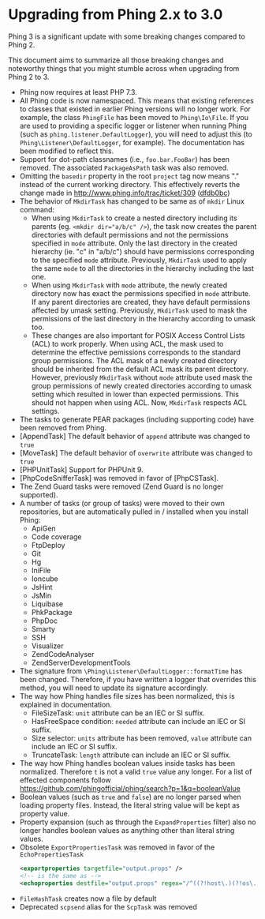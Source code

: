 Upgrading from Phing 2.x to 3.0
===============================

Phing 3 is a significant update with some breaking changes compared to Phing 2.

This document aims to summarize all those  breaking changes and noteworthy things
that you might stumble across when upgrading from Phing 2 to 3.

* Phing now requires at least PHP 7.3.
* All Phing code is now namespaced. This means that existing references to classes
  that existed in earlier Phing versions will no longer work. For example, the
  class `PhingFile` has been moved to `Phing\Io\File`. If you are used to providing
  a specific logger or listener when running Phing (such as `phing.listener.DefaultLogger`),
  you will need to adjust this (to `Phing\Listener\DefaultLogger`, for example).
  The documentation has been modified to reflect this.
* Support for dot-path classnames (i.e., `foo.bar.FooBar`) has been removed. The
  associated `PackageAsPath` task was also removed.
* Omitting the `basedir` property in the root `project` tag now means "." instead
  of the current working directory. This effectively reverts the change made in 
  http://www.phing.info/trac/ticket/309 ([dfdb0bc](https://github.com/phingofficial/phing/commit/dfdb0bc8095db18284de364b421d320be3c1b6fb))
* The behavior of `MkdirTask` has changed to be same as of `mkdir` Linux command:
  * When using `MkdirTask` to create a nested directory including its parents
    (eg. `<mkdir dir="a/b/c" />`), the task now creates the parent directories
    with default permissions and not the permissions specified in `mode` attribute.
    Only the last directory in the created hierarchy (ie. "c" in "a/b/c") should
    have permissions corresponding to the specified `mode` attribute. 
    Previously, `MkdirTask` used to apply the same `mode` to all the directories
    in the hierarchy including the last one.
  * When using `MkdirTask` with `mode` attribute, the newly created directory
    now has exact the permissions specified in `mode` attribute. If any parent
    directories are created, they have default permissions affected by umask
    setting. Previously, `MkdirTask` used to mask the permissions of the last
    directory in the hierarchy according to umask too.
  * These changes are also important for POSIX Access Control Lists (ACL) to work
    properly. When using ACL, the mask used to determine the effective pemissions
    corresponds to the standard group permissions. The ACL mask of a newly
    created directory should be inherited from the default ACL mask its parent
    directory. However, previously `MkdirTask` without `mode` attribute used
    mask the group permissions of newly created directories according to umask 
    setting which resulted in lower than expected permissions. This should not
    happen when using ACL. Now, `MkdirTask` respects ACL settings.
* The tasks to generate PEAR packages \(including supporting code\) have been removed from Phing.
* [AppendTask] The default behavior of `append` attribute was changed to `true`
* [MoveTask] The default behavior of `overwrite` attribute was changed to `true`
* [PHPUnitTask] Support for PHPUnit 9.
* [PhpCodeSnifferTask] was removed in favor of [PhpCSTask].
* The Zend Guard tasks were removed (Zend Guard is no longer supported).
* A number of tasks (or group of tasks) were moved to their own repositories, but are automatically
  pulled in / installed when you install Phing:
  * ApiGen
  * Code coverage
  * FtpDeploy
  * Git
  * Hg
  * IniFile
  * Ioncube
  * JsHint
  * JsMin
  * Liquibase
  * PhkPackage
  * PhpDoc
  * Smarty
  * SSH
  * Visualizer
  * ZendCodeAnalyser
  * ZendServerDevelopmentTools
* The signature from `\Phing\Listener\DefaultLogger::formatTime` has been changed. Therefore, if you have written a
  logger that overrides this method, you will need to update its signature accordingly.
* The way how Phing handles file sizes has been normalized, this is explained in documentation.
    * FileSizeTask: `unit` attribute can be an IEC or SI suffix.
    * HasFreeSpace condition: `needed` attribute can include an IEC or SI suffix.
    * Size selector: `units` attribute has been removed, `value` attribute can include an IEC or SI suffix.
    * TruncateTask: `length` attribute can include an IEC or SI suffix.
* The way how Phing handles boolean values inside tasks has been normalized. Therefore `t` is not a valid `true` value any longer.
  For a list of effected components follow https://github.com/phingofficial/phing/search?p=1&q=booleanValue
* Boolean values (such as `true` and `false`) are no longer parsed when loading property files. Instead, the literal string value
  will be kept as property value.
* Property expansion (such as through the `ExpandProperties` filter) also no longer handles boolean values as anything other
  than literal string values.
* Obsolete `ExportPropertiesTask` was removed in favor of the `EchoPropertiesTask`
    ```xml
    <exportproperties targetfile="output.props" />
    <!-- is the same as -->
    <echoproperties destfile="output.props" regex="/^((?!host\.)(?!os\.)(?!env\.)(?!phing\.)(?!php\.)(?!line\.)(?!user\.)[\s\S])*$/"/>
    ```
* `FileHashTask` creates now a file by default
* Deprecated `scpsend` alias for the `ScpTask` was removed
